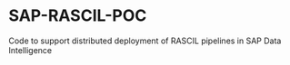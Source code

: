 # SAP-RASCIL-POC
Code to support distributed deployment of RASCIL pipelines in SAP Data Intelligence

